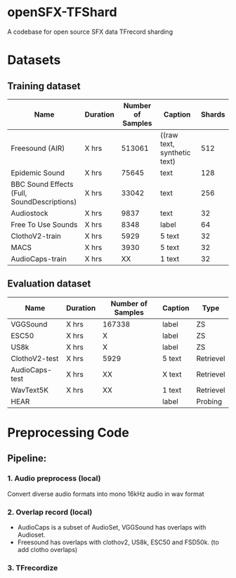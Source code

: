 # openSFX-TFShard
A codebase for open source SFX data TFrecord sharding


# Datasets

## Training dataset
| Name    |Duration |Number of Samples   | Caption | Shards |
|---------|--------|--------------------|--------- |--------- |
| Freesound (AIR) |X hrs  | 513061 |((raw text, synthetic text)|512|
| Epidemic Sound  |X hrs   |75645 |text| 128|
| BBC Sound Effects<br />(Full, SoundDescriptions)|X hrs|33042|text|256|
| Audiostock  |X hrs  | 9837|text  |32|
| Free To Use Sounds |X hrs   | 8348   |label  |64|
| ClothoV2-train |X hrs  | 5929  |5 text  |32|
| MACS  |X hrs  | 3930  |5 text |32|
| AudioCaps-train  |X hrs  | XX  |1 text |32|

## Evaluation dataset
| Name    |Duration |Number of Samples   | Caption | Type|
|---------|--------|--------------------|--------- |--------- |
| VGGSound |X hrs  | 167338   |label | ZS|
| ESC50 |X hrs  | X  |label | ZS|
| US8k |X hrs  | X   |label | ZS|
| ClothoV2-test  |X hrs  | 5929  |5 text |  Retrievel|
| AudioCaps-test  |X hrs  | XX  |X text | Retrievel|
|WavText5K| X hrs| XX  |1 text | Retrievel|
|HEAR|  | | label | Probing|


# Preprocessing Code

## Pipeline:
### 1. Audio preprocess (local)
Convert diverse audio formats into mono 16kHz audio in wav format

### 2. Overlap record (local)
* AudioCaps is a subset of AudioSet, VGGSound has overlaps with Audioset.
* Freesound has overlaps with clothov2, US8k, ESC50 and FSD50k.
(to add clotho overlaps)

### 3. TFrecordize